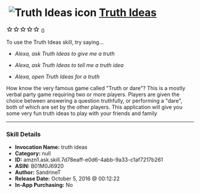 # &nbsp;<img src="skill_icon" alt="Truth Ideas icon" width="36"> [Truth Ideas](http://alexa.amazon.com/#skills/amzn1.ask.skill.7d78eaff-e0d6-4abb-9a33-c1af7217b261)
![0 stars](../../images/ic_star_border_black_18dp_1x.png)![0 stars](../../images/ic_star_border_black_18dp_1x.png)![0 stars](../../images/ic_star_border_black_18dp_1x.png)![0 stars](../../images/ic_star_border_black_18dp_1x.png)![0 stars](../../images/ic_star_border_black_18dp_1x.png) 0

To use the Truth Ideas skill, try saying...

* *Alexa, ask Truth Ideas to give me a truth*

* *Alexa, ask Truth Ideas to tell me a truth idea*

* *Alexa, open Truth Ideas for a truth*

How know the very famous game called "Truth or dare"?
This is a mostly verbal party game requiring two or more players. Players are given the choice between answering a question truthfully, or performing a "dare", both of which are set by the other players.
This application will give you some very fun truth ideas to play with your friends and family

***

### Skill Details

* **Invocation Name:** truth ideas
* **Category:** null
* **ID:** amzn1.ask.skill.7d78eaff-e0d6-4abb-9a33-c1af7217b261
* **ASIN:** B01M0J6920
* **Author:** SandrineT
* **Release Date:** October 5, 2016 @ 00:12:22
* **In-App Purchasing:** No
